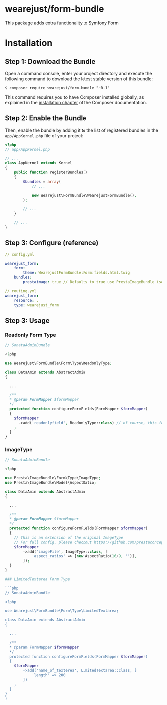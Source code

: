# wearejust/form-bundle

This package adds extra functionality to Symfony Form

Installation
============

Step 1: Download the Bundle
---------------------------

Open a command console, enter your project directory and execute the
following command to download the latest stable version of this bundle:

```console
$ composer require wearejust/form-bundle "~0.1"
```

This command requires you to have Composer installed globally, as explained
in the [installation chapter](https://getcomposer.org/doc/00-intro.md)
of the Composer documentation.

Step 2: Enable the Bundle
-------------------------

Then, enable the bundle by adding it to the list of registered bundles
in the `app/AppKernel.php` file of your project:

```php
<?php
// app/AppKernel.php

// ...
class AppKernel extends Kernel
{
    public function registerBundles()
    {
        $bundles = array(
            // ...

            new Wearejust\FormBundle\WearejustFormBundle(),
        );

        // ...
    }

    // ...
}
```

Step 3: Configure (reference)
-------------------------

```yml
// config.yml

wearejust_form:
    form:
        theme: WearejustFormBundle:Form:fields.html.twig
    bundles:
        prestaimage: true // Defaults to true use PrestaImageBundle (see suggests in composer.json)
```

```yml
// routing.yml
wearejust_form:
    resource: .
    type: wearejust_form
```


Step 3: Usage
-------------------------

### Readonly Form Type

```php
// SonataAdminBundle

<?php

use Wearejust\FormBundle\Form\Type\ReadonlyType;

class DataAmin extends AbstractAdmin
{

  ...

  /**
  * @param FormMapper $formMapper
  */
  protected function configureFormFields(FormMapper $formMapper)
  {
    $formMapper
      ->add('readonlyfield', ReadonlyType::class) // of course, this form type could also be used in Symfony FormBuilder
    ;
  }
}
```

### ImageType

```php
// SonataAdminBundle

<?php

use Presta\ImageBundle\Form\Type\ImageType;
use Presta\ImageBundle\Model\AspectRatio;

class DataAmin extends AbstractAdmin
{

  ...

  /**
  * @param FormMapper $formMapper
  */
  protected function configureFormFields(FormMapper $formMapper)
  {
    // This is an extension of the original ImageType
    // For full config, please checkout https://github.com/prestaconcept/PrestaImageBundle
    $formMapper
        ->add('imageFile', ImageType::class, [
            'aspect_ratios' => [new AspectRatio(16/9, '')],
        ]);
  }
}

### LimitedTextarea Form Type

```php
// SonataAdminBundle

<?php

use Wearejust\FormBundle\Form\Type\LimitedTextarea;

class DataAmin extends AbstractAdmin
{

  ...

  /**
  * @param FormMapper $formMapper
  */
  protected function configureFormFields(FormMapper $formMapper)
  {
    $formMapper
        ->add('name_of_texterea', LimitedTextarea::class, [
            'length' => 200    
        ]) 
    ;
  }
}
}
```
